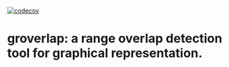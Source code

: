 [![codecov](https://codecov.io/gh/ntocampos/groverlap/branch/master/graph/badge.svg?token=7E20X319DY)](https://codecov.io/gh/ntocampos/groverlap)

# groverlap: a range overlap detection tool for graphical representation.
